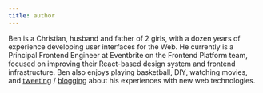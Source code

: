 ```yaml
---
title: author
---
```


Ben is a Christian, husband and father of 2 girls, with a dozen years of experience developing user interfaces for the Web. He currently is a Principal Frontend Engineer at Eventbrite on the Frontend Platform team, focused on improving their React-based design system and frontend infrastructure. Ben also enjoys playing basketball, DIY, watching movies, and [tweeting](https://twitter.com/benmvp) / [blogging](http://www.benmvp.com) about his experiences with new web technologies.
